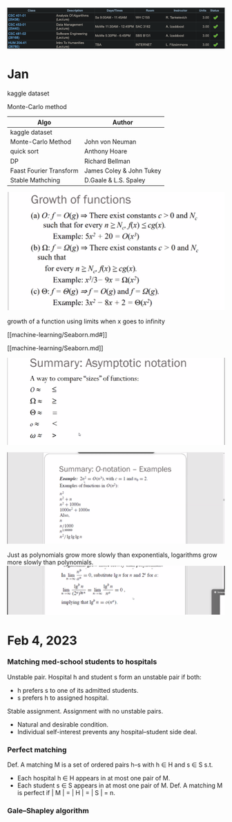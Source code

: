![](../z/spring-2023-schedule.png)


# Jan 

kaggle dataset

Monte-Carlo method

| Algo                    | Author                   | 
| ----------------------- | ------------------------ |
| kaggle dataset          |                          |
| Monte-Carlo Method      | John von Neuman          |
| quick sort              | Anthony Hoare            |
| DP                      | Richard Bellman          |
| Faast Fourier Transform | James Coley & John Tukey |
| Stable Mathching        | D.Gaale & L.S. Spaley    |



![](z/aharo24%202023-01-28%20at%2010.11.32%20AM.png)

growth of a function 
using limits
when x goes to infinity 











[[machine-learning/Seaborn.md#]]


[[machine-learning/Seaborn.md]]


![](z/aharo24%202023-01-28%20at%2010.44.11%20AM.png)

![](z/aharo24%202023-01-28%20at%2010.47.03%20AM.png)


Just as polynomials grow more slowly than exponentials, logarithms grow more slowly than polynomials.
![](z/aharo24%202023-01-28%20at%2011.22.43%20AM.png)



# Feb 4, 2023

### Matching med-school students to hospitals


Unstable pair. Hospital h and student s form an unstable pair if both:
- h prefers s to one of its admitted students.
- s prefers h to assigned hospital.

Stable assignment. Assignment with no unstable pairs.
- Natural and desirable condition.
- Individual self-interest prevents any hospital–student side deal.



### Perfect matching
Def. A matching M is a set of ordered pairs h–s with h ∈ H and s ∈ S s.t.
- Each hospital h ∈ H appears in at most one pair of M.
- Each student s ∈ S appears in at most one pair of M.
Def. A matching M is perfect if | M | = | H | = | S | = n.



### Gale–Shapley algorithm






